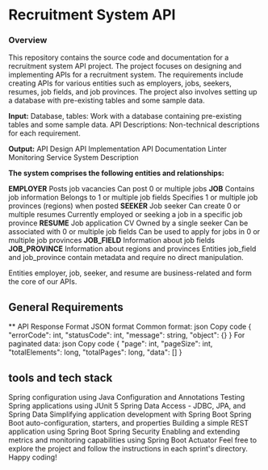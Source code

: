 # Recruitment System API

### Overview

This repository contains the source code and documentation for a recruitment system API project. The project focuses on designing and implementing APIs for a recruitment system. The requirements include creating APIs for various entities such as employers, jobs, seekers, resumes, job fields, and job provinces. The project also involves setting up a database with pre-existing tables and some sample data.

**Input:**
Database, tables: Work with a database containing pre-existing tables and some sample data.
API Descriptions: Non-technical descriptions for each requirement.

**Output:**
API Design
API Implementation
API Documentation
Linter
Monitoring Service
System Description

**The system comprises the following entities and relationships:**

**EMPLOYER**
Posts job vacancies
Can post 0 or multiple jobs
**JOB**
Contains job information
Belongs to 1 or multiple job fields
Specifies 1 or multiple job provinces (regions) when posted
**SEEKER**
Job seeker
Can create 0 or multiple resumes
Currently employed or seeking a job in a specific job province
**RESUME**
Job application CV
Owned by a single seeker
Can be associated with 0 or multiple job fields
Can be used to apply for jobs in 0 or multiple job provinces
**JOB_FIELD**
Information about job fields
**JOB_PROVINCE**
Information about regions and provinces
Entities job_field and job_province contain metadata and require no direct manipulation.

Entities employer, job, seeker, and resume are business-related and form the core of our APIs.

## General Requirements

** API Response Format
JSON format
Common format:
json
Copy code
{
  "errorCode": int,
  "statusCode": int,
  "message": string,
  "object": {}
}
For paginated data:
json
Copy code
{
  "page": int,
  "pageSize": int,
  "totalElements": long,
  "totalPages": long,
  "data": []
}

## tools and tech stack  
Spring configuration using Java Configuration and Annotations
Testing Spring applications using JUnit 5
Spring Data Access - JDBC, JPA, and Spring Data
Simplifying application development with Spring Boot
Spring Boot auto-configuration, starters, and properties
Building a simple REST application using Spring Boot
Spring Security
Enabling and extending metrics and monitoring capabilities using Spring Boot Actuator
Feel free to explore the project and follow the instructions in each sprint's directory. Happy coding!
